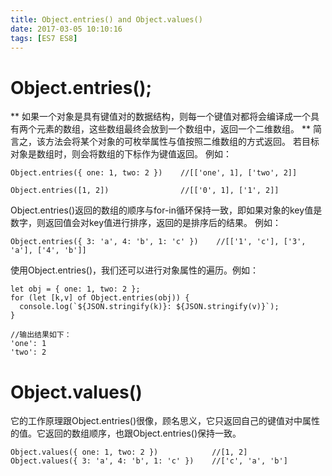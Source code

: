 ```yaml
---
title: Object.entries() and Object.values()
date: 2017-03-05 10:10:16
tags: [ES7 ES8]
---
```


# Object.entries();
<!-- more -->
** 如果一个对象是具有键值对的数据结构，则每一个键值对都将会编译成一个具有两个元素的数组，这些数组最终会放到一个数组中，返回一个二维数组。 **
简言之，该方法会将某个对象的可枚举属性与值按照二维数组的方式返回。
若目标对象是数组时，则会将数组的下标作为键值返回。
例如：
```
Object.entries({ one: 1, two: 2 })    //[['one', 1], ['two', 2]]

Object.entries([1, 2])                //[['0', 1], ['1', 2]]
```

Object.entries()返回的数组的顺序与for-in循环保持一致，即如果对象的key值是数字，则返回值会对key值进行排序，返回的是排序后的结果。
例如：
```
Object.entries({ 3: 'a', 4: 'b', 1: 'c' })    //[['1', 'c'], ['3', 'a'], ['4', 'b']]
```

使用Object.entries()，我们还可以进行对象属性的遍历。例如：
```
let obj = { one: 1, two: 2 };
for (let [k,v] of Object.entries(obj)) {
  console.log(`${JSON.stringify(k)}: ${JSON.stringify(v)}`);
}

//输出结果如下：
'one': 1
'two': 2
```

# Object.values()

它的工作原理跟Object.entries()很像，顾名思义，它只返回自己的键值对中属性的值。它返回的数组顺序，也跟Object.entries()保持一致。

```
Object.values({ one: 1, two: 2 })            //[1, 2]
Object.values({ 3: 'a', 4: 'b', 1: 'c' })    //['c', 'a', 'b']
```